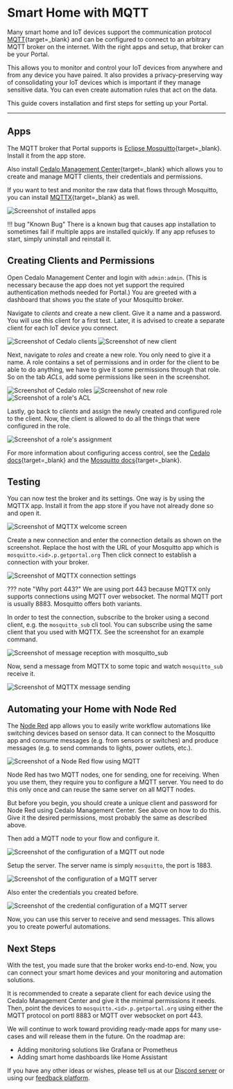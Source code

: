 # Smart Home with MQTT

Many smart home and IoT devices support the communication protocol [MQTT](https://mqtt.org/){target=_blank}
and can be configured to connect to an arbitrary MQTT broker on the internet.
With the right apps and setup, that broker can be your Portal.

This allows you to monitor and control your IoT devices from anywhere
and from any device you have paired.
It also provides a privacy-preserving way of consolidating your IoT devices
which is important if they manage sensitive data.
You can even create automation rules that act on the data.

This guide covers installation and first steps for setting up your Portal.

---

## Apps

The MQTT broker that Portal supports is [Eclipse Mosquitto](https://mosquitto.org/){target=_blank}.
Install it from the app store.

Also install [Cedalo Management Center](https://docs.cedalo.com/management-center/mc-overview){target=_blank}
which allows you to create and manage MQTT clients, their credentials and permissions.

If you want to test and monitor the raw data that flows through Mosquitto,
you can install [MQTTX](https://mqttx.app/web){target=_blank} as well.

![Screenshot of installed apps](smart_home_img/installed_apps.png)

!!! bug "Known Bug"
    There is a known bug that causes app installation to sometimes fail if multiple apps are installed quickly.
    If any app refuses to start, simply uninstall and reinstall it.

## Creating Clients and Permissions

Open Cedalo Management Center and login with `admin:admin`.
(This is necessary because the app does not yet support the required authentication methods needed for Portal.)
You are greeted with a dashboard that shows you the state of your Mosquitto broker.

Navigate to *clients* and create a new client.
Give it a name and a password.
You will use this client for a first test.
Later, it is advised to create a separate client for each IoT device you connect.

![Screenshot of Cedalo clients](smart_home_img/cedalo_clients.png)
![Screenshot of new client](smart_home_img/cedalo_new_client.png)

Next, navigate to *roles* and create a new role.
You only need to give it a name.
A role contains a set of permissions and in order for the client to be able to do anything,
we have to give it some permissions through that role.
So on the tab *ACLs*, add some permissions like seen in the screenshot.

![Screenshot of Cedalo roles](smart_home_img/cedalo_roles.png)
![Screenshot of new role](smart_home_img/cedalo_new_role.png)
![Screenshot of a role's ACL](smart_home_img/cedalo_role_acl.png)

Lastly, go back to *clients* and assign the newly created and configured role to the client.
Now, the client is allowed to do all the things that were configured in the role.

![Screenshot of a role's assignment](smart_home_img/cedalo_role_assign.png)

For more information about configuring access control, 
see the [Cedalo docs](https://docs.cedalo.com/management-center/mc-dynamic-security){target=_blank}
and the [Mosquitto docs](https://mosquitto.org/documentation/dynamic-security/){target=_blank}.

## Testing

You can now test the broker and its settings.
One way is by using the MQTTX app.
Install it from the app store if you have not already done so and open it.

![Screenshot of MQTTX welcome screen](smart_home_img/mqttx_welcome.png)

Create a new connection and enter the connection details as shown on the screenshot.
Replace the host with the URL of your Mosquitto app which is `mosquitto.<id>.p.getportal.org`
Then click connect to establish a connection with your broker.

![Screenshot of MQTTX connection settings](smart_home_img/mqttx_connection.png)

??? note "Why port 443?" 
    We are using port 443 because MQTTX only supports connections using MQTT over websocket.
    The normal MQTT port is usually 8883.
    Mosquitto offers both variants.

In order to test the connection, subscribe to the broker using a second client, e.g. the `mosquitto_sub` cli tool.
You can subscribe using the same client that you used with MQTTX.
See the screenshot for an example command.

![Screenshot of message reception with mosquitto_sub](smart_home_img/mosquitto_sub.png)

Now, send a message from MQTTX to some topic and watch `mosquitto_sub` receive it.

![Screenshot of MQTTX message sending](smart_home_img/mqttx_message_sending.png)

## Automating your Home with Node Red

The [Node Red](https://nodered.org/) app allows you to easily write workflow automations
like switching devices based on sensor data.
It can connect to the Mosquitto app and consume messages (e.g. from sensors or switches)
and produce messages (e.g. to send commands to lights, power outlets, etc.).

![Screenshot of a Node Red flow using MQTT](smart_home_img/node-red-flow.png)

Node Red has two MQTT nodes, one for sending, one for receiving.
When you use them, they require you to configure a MQTT server.
You need to do this only once and can reuse the same server on all MQTT nodes.

But before you begin, you should create a unique client and password for Node Red
using Cedalo Management Center.
See above on how to do this.
Give it the desired permissions, most probably the same as described above.

Then add a MQTT node to your flow and configure it.

![Screenshot of the configuration of a MQTT out node](smart_home_img/node-red-node-config.png)

Setup the server.
The server name is simply `mosquitto`, the port is 1883.

![Screenshot of the configuration of a MQTT server](smart_home_img/node-red-server-config.png)

Also enter the credentials you created before.

![Screenshot of the credential configuration of a MQTT server](smart_home_img/node-red-credential-config.png)

Now, you can use this server to receive and send messages.
This allows you to create powerful automations.

## Next Steps

With the test, you made sure that the broker works end-to-end.
Now, you can connect your smart home devices and your monitoring and automation solutions.

It is recommended to create a separate client for each device using the Cedalo Management Center
and give it the minimal permissions it needs.
Then, point the devices to `mosquitto.<id>.p.getportal.org` using either the MQTT protocol on portl 8883
or MQTT over websocket on port 443.

We will continue to work toward providing ready-made apps for many use-cases
and will release them in the future.
On the roadmap are:

* Adding monitoring solutions like Grafana or Prometheus
* Adding smart home dashboards like Home Assistant

If you have any other ideas or wishes,
please tell us at our [Discord server](https://discord.gg/ZXQDuTGcCf)
or using our [feedback platform](https://feedback.getportal.org/).
